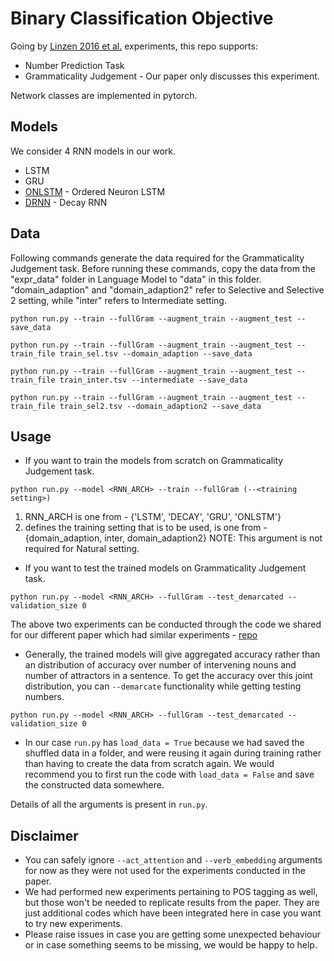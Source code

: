 # Binary Classification Objective

Going by [Linzen 2016 et al.](https://arxiv.org/pdf/1611.01368.pdf) experiments, this repo supports:
* Number Prediction Task 
* Grammaticality Judgement - Our paper only discusses this experiment.  

Network classes are implemented in pytorch.  

## Models

We consider 4 RNN models in our work.

* LSTM
* GRU
* [ONLSTM](https://arxiv.org/abs/1810.09536) - Ordered Neuron LSTM
* [DRNN](https://arxiv.org/abs/2005.08199) - Decay RNN 

## Data

Following commands generate the data required for the Grammaticality Judgement task. Before running these commands, copy the data from the "expr_data" folder in Language Model to "data" in this folder.
"domain_adaption" and "domain_adaption2" refer to Selective and Selective 2 setting, while "inter" refers to Intermediate setting.
```
python run.py --train --fullGram --augment_train --augment_test --save_data
```

```
python run.py --train --fullGram --augment_train --augment_test --train_file train_sel.tsv --domain_adaption --save_data
```

```
python run.py --train --fullGram --augment_train --augment_test --train_file train_inter.tsv --intermediate --save_data
```

```
python run.py --train --fullGram --augment_train --augment_test --train_file train_sel2.tsv --domain_adaption2 --save_data
```

## Usage

* If you want to train the models from scratch on Grammaticality Judgement task.
```
python run.py --model <RNN_ARCH> --train --fullGram (--<training setting>)
```

1. RNN_ARCH is one from - {'LSTM', 'DECAY', 'GRU', 'ONLSTM'}
2. <training setting> defines the training setting that is to be used, is one from - {domain_adaption, inter, domain_adaption2}
NOTE: This argument is not required for Natural setting.

* If you want to test the trained models on Grammaticality Judgement task.
```
python run.py --model <RNN_ARCH> --fullGram --test_demarcated --validation_size 0
```

The above two experiments can be conducted through the code we shared for our different paper which had similar experiments - [repo](https://github.com/bhattg/Decay-RNN-ACL-SRW2020)


* Generally, the trained models will give aggregated accuracy rather than an distribution of accuracy over number of intervening nouns and number of attractors in a sentence. To get the accuracy over this joint distribution, you can ```--demarcate``` functionality while getting testing numbers.
```
python run.py --model <RNN_ARCH> --fullGram --test_demarcated --validation_size 0
```

* In our case ```run.py``` has ```load_data = True``` because we had saved the shuffled data in a folder, and were reusing it again during training rather than having to create the data from scratch again. We would recommend you to first run the code with ```load_data = False``` and save the constructed data somewhere.

Details of all the arguments is present in ```run.py```. 


## Disclaimer
* You can safely ignore ```--act_attention``` and ```--verb_embedding``` arguments for now as they were not used for the experiments conducted in the paper.
* We had performed new experiments pertaining to POS tagging as well, but those won't be needed to replicate results from the paper. They are just additional codes which have been integrated here in case you want to try new experiments.
* Please raise issues in case you are getting some unexpected behaviour or in case something seems to be missing, we would be happy to help.

